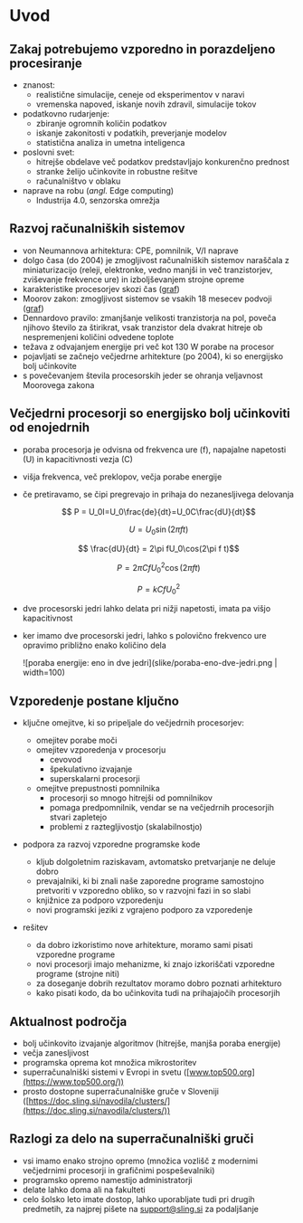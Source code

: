 # Uvod

## Zakaj potrebujemo vzporedno in porazdeljeno procesiranje

- znanost:
  - realistične simulacije, ceneje od eksperimentov v naravi
  - vremenska napoved, iskanje novih zdravil, simulacije tokov
- podatkovno rudarjenje:
  - zbiranje ogromnih količin podatkov
  - iskanje zakonitosti v podatkih, preverjanje modelov
  - statistična analiza in umetna inteligenca
- poslovni svet:
  - hitrejše obdelave več podatkov predstavljajo konkurenčno prednost
  - stranke želijo učinkovite in robustne rešitve
  - računalništvo v oblaku
- naprave na robu (*angl.* Edge computing)
  - Industrija 4.0, senzorska omrežja

## Razvoj računalniških sistemov

- von Neumannova arhitektura: CPE, pomnilnik, V/I naprave
- dolgo časa (do 2004) je zmogljivost računalniških sistemov naraščala z miniaturizacijo (releji, elektronke, vedno manjši in več tranzistorjev, zviševanje frekvence ure) in izboljševanjem strojne opreme
- karakteristike procesorjev skozi čas ([graf](https://www.karlrupp.net/2018/02/42-years-of-microprocessor-trend-data/))
- Moorov zakon: zmogljivost sistemov se vsakih 18 mesecev podvoji ([graf](https://en.wikipedia.org/wiki/Transistor_count#/media/File:Moore's_Law_Transistor_Count_1970-2020.png))
- Dennardovo pravilo: zmanjšanje velikosti tranzistorja na pol, poveča njihovo število za štirikrat, vsak tranzistor dela dvakrat hitreje ob nespremenjeni količini odvedene toplote
- težava z odvajanjem energije pri več kot 130 W porabe na procesor
- pojavljati se začnejo večjedrne arhitekture (po 2004), ki so energijsko bolj učinkovite
- s povečevanjem števila procesorskih jeder se ohranja veljavnost Moorovega zakona

## Večjedrni procesorji so energijsko bolj učinkoviti od enojedrnih

- poraba procesorja je odvisna od frekvenca ure (f), napajalne napetosti (U) in kapacitivnosti vezja (C)
- višja frekvenca, več preklopov, večja porabe energije
- če pretiravamo, se čipi pregrevajo in prihaja do nezanesljivega delovanja

    $$ P = U_0I=U_0\frac{de}{dt}=U_0C\frac{dU}{dt}$$

    $$ U = U_0\sin(2\pi f t) $$

    $$ \frac{dU}{dt} = 2\pi fU_0\cos(2\pi f t)$$

    $$ P = 2\pi C f U_0^2 \cos(2\pi f t)$$

    $$ P = k C f U_0^2 $$

- dve procesorski jedri lahko delata pri nižji napetosti, imata pa višjo kapacitivnost
- ker imamo dve procesorski jedri, lahko s polovično frekvenco ure opravimo približno enako količino dela

  ![poraba energije: eno in dve jedri](slike/poraba-eno-dve-jedri.png | width=100)

## Vzporedenje postane ključno

- ključne omejitve, ki so pripeljale do večjedrnih procesorjev:
  - omejitev porabe moči
  - omejitev vzporedenja v procesorju
    - cevovod
    - špekulativno izvajanje
    - superskalarni procesorji
  - omejitve prepustnosti pomnilnika
    - procesorji so mnogo hitrejši od pomnilnikov
    - pomaga predpomnilnik, vendar se na večjedrnih procesorjih stvari zapletejo
    - problemi z raztegljivostjo (skalabilnostjo)

- podpora za razvoj vzporedne programske kode
  - kljub dolgoletnim raziskavam, avtomatsko pretvarjanje ne deluje dobro
  - prevajalniki, ki bi znali naše zaporedne programe samostojno pretvoriti v vzporedno obliko, so v razvojni fazi in so slabi
  - knjižnice za podporo vzporedenju
  - novi programski jeziki z vgrajeno podporo za vzporedenje

- rešitev
  - da dobro izkoristimo nove arhitekture, moramo sami pisati vzporedne programe
  - novi procesorji imajo mehanizme, ki znajo izkoriščati vzporedne programe (strojne niti)
  - za doseganje dobrih rezultatov moramo dobro poznati arhitekturo
  - kako pisati kodo, da bo učinkovita tudi na prihajajočih procesorjih

## Aktualnost področja

- bolj učinkovito izvajanje algoritmov (hitrejše, manjša poraba energije)
- večja zanesljivost
- programska oprema kot množica mikrostoritev
- superračunalniški sistemi v Evropi in svetu ([www.top500.org](https://www.top500.org/))
- prosto dostopne superračunalniške gruče v Sloveniji ([https://doc.sling.si/navodila/clusters/](https://doc.sling.si/navodila/clusters/))

## Razlogi za delo na superračunalniški gruči

- vsi imamo enako strojno opremo (množica vozlišč z modernimi večjedrnimi procesorji in grafičnimi pospeševalniki)
- programsko opremo namestijo administratorji
- delate lahko doma ali na fakulteti
- celo šolsko leto imate dostop, lahko uporabljate tudi pri drugih predmetih, za najprej pišete na <support@sling.si> za podaljšanje
